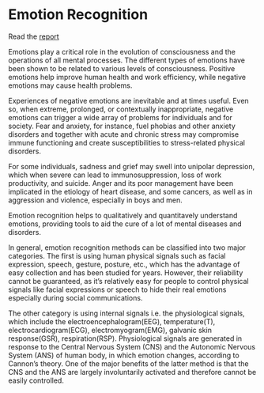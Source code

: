 # Emotion Recognition

Read the [report](docs/reports/first_report.pdf)

Emotions play a critical role in the evolution of consciousness and the operations of all mental processes. The different types of emotions have been shown to be related to various levels of consciousness.
Positive emotions help improve human health and work efficiency, while negative emotions may cause health problems.

Experiences of negative emotions are inevitable and at times useful.
Even so, when extreme, prolonged, or contextually inappropriate, negative emotions can trigger a wide array of problems for individuals and for society.
Fear and anxiety, for instance, fuel phobias and other anxiety disorders and together with acute and chronic stress may compromise immune functioning and create susceptibilities to stress-related physical disorders.

For some individuals, sadness and grief may swell into unipolar depression, which when severe can lead to immunosuppression, loss of work productivity, and suicide.
Anger and its poor management have been implicated in the etiology of heart disease, and some cancers, as well as in aggression and violence, especially in boys and men.

Emotion recognition helps to qualitatively and quantitavely understand emotions, providing tools to aid the cure of a lot of mental diseases and disorders.

In general, emotion recognition methods can be classified into two major categories.
The first is using human physical signals such as facial expression, speech, gesture, posture, etc., which has the advantage of easy collection and has been studied for years.
However, their reliability cannot be guaranteed, as it’s relatively easy for people to control physical signals like facial expressions or speech to hide their real emotions especially during social communications.

The other category is using internal signals i.e. the physiological signals, which include the electroencephalogram(EEG), temperature(T), electrocardiogram(ECG), electromyogram(EMG), galvanic skin response(GSR), respiration(RSP).
Physiological signals are generated in response to the Central Nervous System (CNS) and the Autonomic Nervous System (ANS) of human body, in which emotion changes, according to Cannon’s theory.
One of the major benefits of the latter method is that the CNS and the ANS are largely involuntarily activated and therefore cannot be easily controlled.
